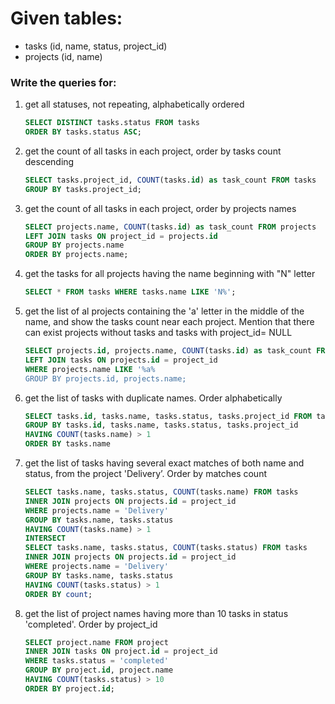 # Given tables:

* tasks (id, name, status, project_id)
* projects (id, name)

### Write the queries for:

1. get all statuses, not repeating, alphabetically ordered

    ```sql
    SELECT DISTINCT tasks.status FROM tasks
    ORDER BY tasks.status ASC;
    ```

2. get the count of all tasks in each project, order by tasks count descending

    ```sql
    SELECT tasks.project_id, COUNT(tasks.id) as task_count FROM tasks
    GROUP BY tasks.project_id;
    ```

3. get the count of all tasks in each project, order by projects names

    ```sql
    SELECT projects.name, COUNT(tasks.id) as task_count FROM projects
    LEFT JOIN tasks ON project_id = projects.id
    GROUP BY projects.name
    ORDER BY projects.name;
    ```

4. get the tasks for all projects having the name beginning with "N" letter
    
    ```sql
    SELECT * FROM tasks WHERE tasks.name LIKE 'N%';
    ```

5. get the list of al projects containing the 'a' letter in the middle of the name, and show the tasks count near each project. Mention that there can exist projects without tasks and tasks with project_id= NULL

    ```sql
    SELECT projects.id, projects.name, COUNT(tasks.id) as task_count FROM projects
    LEFT JOIN tasks ON projects.id = project_id 
    WHERE projects.name LIKE '%a% 
    GROUP BY projects.id, projects.name;
    ```

6. get the list of tasks with duplicate names. Order alphabetically

    ```sql
    SELECT tasks.id, tasks.name, tasks.status, tasks.project_id FROM tasks
    GROUP BY tasks.id, tasks.name, tasks.status, tasks.project_id
    HAVING COUNT(tasks.name) > 1
    ORDER BY tasks.name
    ```

7. get the list of tasks having several exact matches of both name and status, from the project 'Delivery’. Order by matches count

    ```sql
    SELECT tasks.name, tasks.status, COUNT(tasks.name) FROM tasks
    INNER JOIN projects ON projects.id = project_id
    WHERE projects.name = 'Delivery'
    GROUP BY tasks.name, tasks.status
    HAVING COUNT(tasks.name) > 1
    INTERSECT
    SELECT tasks.name, tasks.status, COUNT(tasks.status) FROM tasks
    INNER JOIN projects ON projects.id = project_id
    WHERE projects.name = 'Delivery'
    GROUP BY tasks.name, tasks.status
    HAVING COUNT(tasks.status) > 1
    ORDER BY count;
    ```

8. get the list of project names having more than 10 tasks in status 'completed'. Order by project_id

    ```sql
    SELECT project.name FROM project
    INNER JOIN tasks ON project.id = project_id
    WHERE tasks.status = 'completed'
    GROUP BY project.id, project.name
    HAVING COUNT(tasks.status) > 10
    ORDER BY project.id;
    ```